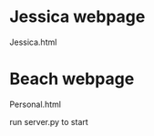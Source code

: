 <h1>Jessica webpage</h1>
<P>Jessica.html</p>

<h1>Beach webpage</h1>
<P>Personal.html</p>

<span>run server.py to start</span>
